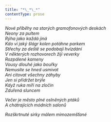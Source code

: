 ```yaml
---
title: "*\_*\_*"
contentType: prose
---
```


_Nové příběhy na starých gramofonových deskách  
Neony za pultem  
Rýha jako každá jiná  
Kdo ví jaký šlágr kolen potáhne parkem  
Střechy za deště se podobají hvízdání  
V některých rozhovorech žijí veverky  
Rozpálené kameny  
Vousy dlouhé jako bouřky  
Nemusíte se hned usmívat  
Ani citovat všechny záhyby  
Jen si přidržet brýle  
Když ruka míří na zločin  
Zduřená sluncem_

_Večer je město plné oslněných ptáků  
A chátrajících módních salonů_

_Rozškrtnuté sirky málem mimozemšťané_
